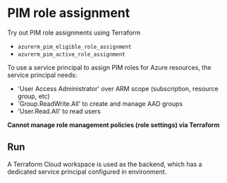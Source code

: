 # PIM role assignment

Try out PIM role assignments using Terraform

- `azurerm_pim_eligible_role_assignment`
- `azurerm_pim_active_role_assignment`

To use a service principal to assign PIM roles for Azure resources, the service principal needs:

- 'User Access Administrator' over ARM scope (subscription, resource group, etc)
- 'Group.ReadWrite.All' to create and manage AAD groups
- 'User.Read.All' to read users

**Cannot manage role management policies (role settings) via Terraform**


## Run

A Terraform Cloud workspace is used as the backend, which has a dedicated service principal configured in environment.
